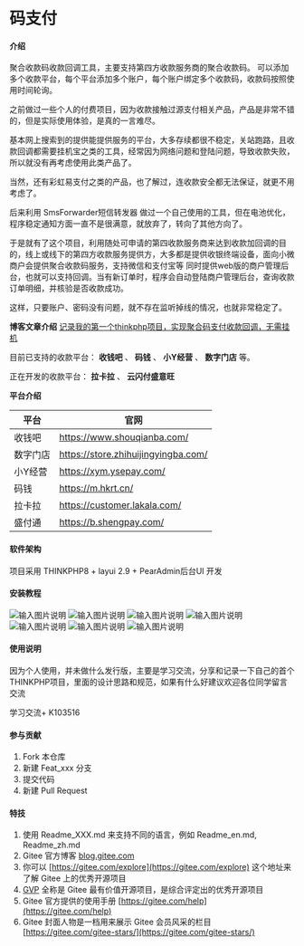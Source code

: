 # 码支付

#### 介绍

聚合收款码收款回调工具，主要支持第四方收款服务商的聚合收款码。
可以添加多个收款平台，每个平台添加多个账户，每个账户绑定多个收款码，收款码按照使用时间轮询。


之前做过一些个人的付费项目，因为收款接触过源支付相关产品，产品是非常不错的，但是实际使用体验，是真的一言难尽。


基本网上搜索到的提供能提供服务的平台，大多存续都很不稳定，关站跑路，且收款回调都需要挂机宝之类的工具，经常因为网络问题和登陆问题，导致收款失败，所以就没有再考虑使用此类产品了。

当然，还有彩虹易支付之类的产品，也了解过，连收款安全都无法保证，就更不用考虑了。


后来利用 SmsForwarder短信转发器 做过一个自己使用的工具，但在电池优化，程序稳定通知方面一直不是很满意，就放弃了，转向了其他方向了。


于是就有了这个项目，利用随处可申请的第四收款服务商来达到收款加回调的目的，线上或线下的第四方收款服务提供方，大多都是提供收银终端设备，面向小微商户会提供聚合收款码服务，支持微信和支付宝等
同时提供web版的商户管理后台，也就可以支持回调。当有新订单时，程序会自动登陆商户管理后台，查询收款订单明细，并核验是否收款成功。

这样，只要账户、密码没有问题，就不存在监听掉线的情况，也就非常稳定了。


 **博客文章介绍**  [记录我的第一个thinkphp项目，实现聚合码支付收款回调，无需挂机](https://blog.csdn.net/weixin_44177222/article/details/141722951?fromshare=blogdetail&sharetype=blogdetail&sharerId=141722951&sharerefer=PC&sharesource=weixin_44177222&sharefrom=from_link)


目前已支持的收款平台： **收钱吧** 、 **码钱** 、 **小Y经营** 、 **数字门店** 等。

正在开发的收款平台： **拉卡拉** 、 **云闪付盛意旺** 

 **平台介绍** 

| 平台   | 官网                                  |
|------|-------------------------------------|
| 收钱吧  | https://www.shouqianba.com/         |
| 数字门店 | https://store.zhihuijingyingba.com/ |
| 小Y经营 | https://xym.ysepay.com/             |
| 码钱   | https://m.hkrt.cn/                  |
| 拉卡拉  | https://customer.lakala.com/        |
| 盛付通  | https://b.shengpay.com/             |


#### 软件架构

项目采用 THINKPHP8 + layui 2.9 + PearAdmin后台UI 开发


#### 安装教程

![输入图片说明](public/admin/data/1.png)
![输入图片说明](public/admin/data/2.png)
![输入图片说明](public/admin/data/3.png)
![输入图片说明](public/admin/data/4.png)
![输入图片说明](public/admin/data/5.png)
![输入图片说明](public/admin/data/6.png)
![输入图片说明](public/admin/data/7.png)

#### 使用说明

因为个人使用，并未做什么发行版，主要是学习交流，分享和记录一下自己的首个THINKPHP项目，里面的设计思路和规范，如果有什么好建议欢迎各位同学留言交流

学习交流+ K103516

#### 参与贡献

1.  Fork 本仓库
2.  新建 Feat_xxx 分支
3.  提交代码
4.  新建 Pull Request


#### 特技

1.  使用 Readme\_XXX.md 来支持不同的语言，例如 Readme\_en.md, Readme\_zh.md
2.  Gitee 官方博客 [blog.gitee.com](https://blog.gitee.com)
3.  你可以 [https://gitee.com/explore](https://gitee.com/explore) 这个地址来了解 Gitee 上的优秀开源项目
4.  [GVP](https://gitee.com/gvp) 全称是 Gitee 最有价值开源项目，是综合评定出的优秀开源项目
5.  Gitee 官方提供的使用手册 [https://gitee.com/help](https://gitee.com/help)
6.  Gitee 封面人物是一档用来展示 Gitee 会员风采的栏目 [https://gitee.com/gitee-stars/](https://gitee.com/gitee-stars/)
